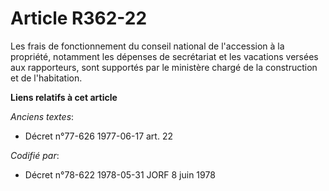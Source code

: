 # Article R362-22

Les frais de fonctionnement du conseil national de l'accession à la propriété, notamment les dépenses de secrétariat et les
vacations versées aux rapporteurs, sont supportés par le ministère chargé de la construction et de l'habitation.

**Liens relatifs à cet article**

_Anciens textes_:

  - Décret n°77-626 1977-06-17 art. 22

_Codifié par_:

  - Décret n°78-622 1978-05-31 JORF 8 juin 1978
